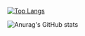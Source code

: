 [![Top Langs](https://github-readme-stats.vercel.app/api/top-langs/?username=isabelamuller)](https://github.com/isabelamuller/github-readme-stats)

![Anurag's GitHub stats](https://github-readme-stats.vercel.app/api?username=isabelamuller&show_icons=true&theme=dracula)




<!---
isabelamuller/isabelamuller is a ✨ special ✨ repository because its `README.md` (this file) appears on your GitHub profile.
You can click the Preview link to take a look at your changes.
--->
